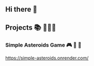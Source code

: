 ## Hi there 👋


## Projects 📚 👩🏻‍💻

### Simple Asteroids Game 🎮 🚀 🌌
https://simple-asteroids.onrender.com/

<!--
**ivabazo7/ivabazo7** is a ✨ _special_ ✨ repository because its `README.md` (this file) appears on your GitHub profile.

Here are some ideas to get you started:

- 🔭 I’m currently working on ...
- 🌱 I’m currently learning ...
- 👯 I’m looking to collaborate on ...
- 🤔 I’m looking for help with ...
- 💬 Ask me about ...
- 📫 How to reach me: ...
- 😄 Pronouns: ...
- ⚡ Fun fact: ...
- https://emojipedia.org/
-->

